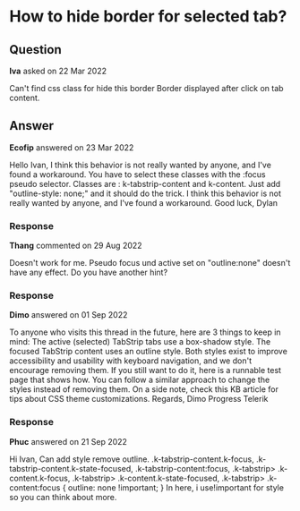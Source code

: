 # How to hide border for selected tab?

## Question

**Iva** asked on 22 Mar 2022

Can't find css class for hide this border Border displayed after click on tab content.

## Answer

**Ecofip** answered on 23 Mar 2022

Hello Ivan, I think this behavior is not really wanted by anyone, and I've found a workaround. You have to select these classes with the :focus pseudo selector. Classes are : k-tabstrip-content and k-content. Just add "outline-style: none;" and it should do the trick. I think this behavior is not really wanted by anyone, and I've found a workaround. Good luck, Dylan

### Response

**Thang** commented on 29 Aug 2022

Doesn't work for me. Pseudo focus und active set on "outline:none" doesn't have any effect. Do you have another hint?

### Response

**Dimo** answered on 01 Sep 2022

To anyone who visits this thread in the future, here are 3 things to keep in mind: The active (selected) TabStrip tabs use a box-shadow style. The focused TabStrip content uses an outline style. Both styles exist to improve accessibility and usability with keyboard navigation, and we don't encourage removing them. If you still want to do it, here is a runnable test page that shows how. You can follow a similar approach to change the styles instead of removing them. On a side note, check this KB article for tips about CSS theme customizations. Regards, Dimo Progress Telerik

### Response

**Phuc** answered on 21 Sep 2022

Hi Ivan, Can add style remove outline. .k-tabstrip-content.k-focus, .k-tabstrip-content.k-state-focused, .k-tabstrip-content:focus, .k-tabstrip> .k-content.k-focus, .k-tabstrip> .k-content.k-state-focused, .k-tabstrip> .k-content:focus { outline: none !important; } In here, i use!important for style so you can think about more.
